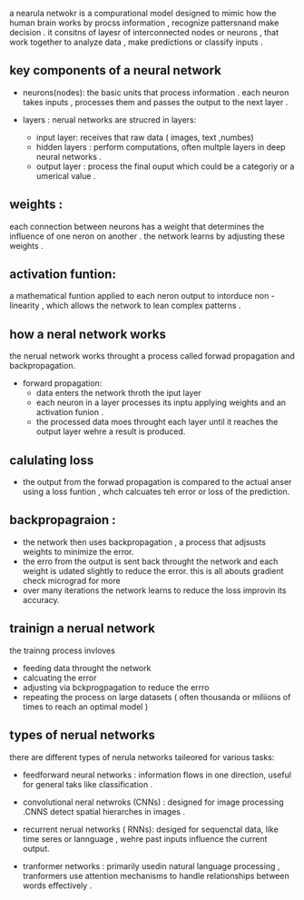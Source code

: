 a nearula netwokr is a compurational model designed to mimic how the human brain works by procss information , recognize pattersnand make decision . it consitns of layesr of interconnected nodes or neurons , that work together to analyze data , make predictions or classify inputs . 

## key components of a neural network 

- neurons(nodes): the basic units that process information . each neuron takes inputs , processes them and passes the output to the next layer . 

- layers : nerual networks are strucred in layers: 
    - input layer: receives that raw data ( images, text ,numbes)
    - hidden layers : perform computations, often multple layers in deep neural networks . 
    - output layer : process the final ouput which could be a categoriy or a umerical value . 
## weights :
 each connection between neurons has a weight that determines the influence of one neron on another . the network learns by adjusting these weights . 

## activation funtion:
 a mathematical funtion applied to each neron output to intorduce non -linearity , which allows the network to lean complex patterns . 

## how a neral network works 

the nerual network works throught a process called forwad propagation and backpropagation.

- forward propagation:
    - data enters the network throth the iput layer
    - each neuron in a layer processes its inptu applying weights and an activation funion . 
    - the processed data moes throught each layer until it reaches the output layer wehre a result is produced. 


## calulating loss 

- the output from the forwad propagation is compared to the actual anser using a loss funtion , whch calcuates teh error or loss of the prediction. 

## backpropagraion :
- the network then uses backpropagation , a process that adjsusts weights to minimize the error. 
- the erro from the output is sent back throught the network and each weight is udated slightly to reduce the error. this is all abouts gradient check micrograd for more 
- over many iterations the network learns to reduce the loss improvin its accuracy. 

## trainign a nerual network 

the trainng process invloves 
- feeding data throught the network 
- calcuating the error
- adjusting via bckprogpagation to reduce the errro 
- repeating the process on large datasets ( often thousanda or miliions of times to reach an optimal model )

## types of nerual networks 

there are different types of nerula networks taileored for various tasks: 

- feedforward neural networks : information flows in one direction, useful for general taks like classification . 

- convolutional neral netwroks (CNNs) : designed for image processing .CNNS detect spatial hierarches in images . 
- recurrent nerual networks ( RNNs): desiged for sequenctal data, like time seres or lannguage , wehre past inputs influence the current output. 
- tranformer networks : primarily usedin natural language processing , tranformers use attention mechanisms to handle relationships between words effectively . 

